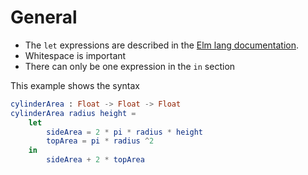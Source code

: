 # General

- The `let` expressions are described in the [Elm lang documentation][let-elm-lang].
- Whitespace is important
- There can only be one expression in the `in` section

This example shows the syntax

```elm
cylinderArea : Float -> Float -> Float
cylinderArea radius height =
    let
        sideArea = 2 * pi * radius * height
        topArea = pi * radius ^2
    in
        sideArea + 2 * topArea
```

[let-elm-lang]: https://elm-lang.org/docs/syntax#let-expressions
